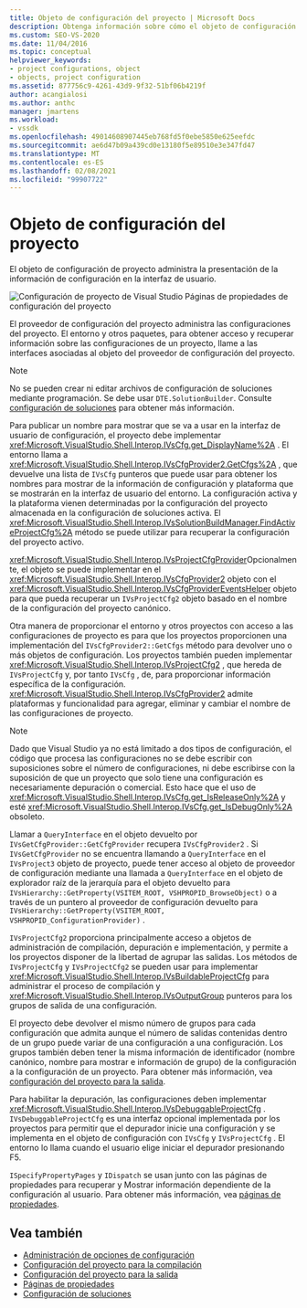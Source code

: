 ```yaml
---
title: Objeto de configuración del proyecto | Microsoft Docs
description: Obtenga información sobre cómo el objeto de configuración de proyecto administra la presentación de la información de configuración en la interfaz de usuario.
ms.custom: SEO-VS-2020
ms.date: 11/04/2016
ms.topic: conceptual
helpviewer_keywords:
- project configurations, object
- objects, project configuration
ms.assetid: 877756c9-4261-43d9-9f32-51bf06b4219f
author: acangialosi
ms.author: anthc
manager: jmartens
ms.workload:
- vssdk
ms.openlocfilehash: 49014608907445eb768fd5f0ebe5850e625eefdc
ms.sourcegitcommit: ae6d47b09a439cd0e13180f5e89510e3e347fd47
ms.translationtype: MT
ms.contentlocale: es-ES
ms.lasthandoff: 02/08/2021
ms.locfileid: "99907722"
---
```

# <a name="project-configuration-object"></a>Objeto de configuración del proyecto
El objeto de configuración de proyecto administra la presentación de la información de configuración en la interfaz de usuario.

 ![Configuración de proyecto de Visual Studio](../../extensibility/internals/media/vsprojectcfg.gif "vsProjectCfg") Páginas de propiedades de configuración del proyecto

 El proveedor de configuración del proyecto administra las configuraciones del proyecto. El entorno y otros paquetes, para obtener acceso y recuperar información sobre las configuraciones de un proyecto, llame a las interfaces asociadas al objeto del proveedor de configuración del proyecto.

> [!NOTE]
> No se pueden crear ni editar archivos de configuración de soluciones mediante programación. Se debe usar `DTE.SolutionBuilder`. Consulte [configuración de soluciones](../../extensibility/internals/solution-configuration.md) para obtener más información.

 Para publicar un nombre para mostrar que se va a usar en la interfaz de usuario de configuración, el proyecto debe implementar <xref:Microsoft.VisualStudio.Shell.Interop.IVsCfg.get_DisplayName%2A> . El entorno llama a <xref:Microsoft.VisualStudio.Shell.Interop.IVsCfgProvider2.GetCfgs%2A> , que devuelve una lista de `IVsCfg` punteros que puede usar para obtener los nombres para mostrar de la información de configuración y plataforma que se mostrarán en la interfaz de usuario del entorno. La configuración activa y la plataforma vienen determinadas por la configuración del proyecto almacenada en la configuración de soluciones activa. El <xref:Microsoft.VisualStudio.Shell.Interop.IVsSolutionBuildManager.FindActiveProjectCfg%2A> método se puede utilizar para recuperar la configuración del proyecto activo.

 <xref:Microsoft.VisualStudio.Shell.Interop.IVsProjectCfgProvider>Opcionalmente, el objeto se puede implementar en el <xref:Microsoft.VisualStudio.Shell.Interop.IVsCfgProvider2> objeto con el <xref:Microsoft.VisualStudio.Shell.Interop.IVsCfgProviderEventsHelper> objeto para que pueda recuperar un `IVsProjectCfg2` objeto basado en el nombre de la configuración del proyecto canónico.

 Otra manera de proporcionar el entorno y otros proyectos con acceso a las configuraciones de proyecto es para que los proyectos proporcionen una implementación del `IVsCfgProvider2::GetCfgs` método para devolver uno o más objetos de configuración. Los proyectos también pueden implementar <xref:Microsoft.VisualStudio.Shell.Interop.IVsProjectCfg2> , que hereda de `IVsProjectCfg` y, por tanto `IVsCfg` , de, para proporcionar información específica de la configuración. <xref:Microsoft.VisualStudio.Shell.Interop.IVsCfgProvider2> admite plataformas y funcionalidad para agregar, eliminar y cambiar el nombre de las configuraciones de proyecto.

> [!NOTE]
> Dado que Visual Studio ya no está limitado a dos tipos de configuración, el código que procesa las configuraciones no se debe escribir con suposiciones sobre el número de configuraciones, ni debe escribirse con la suposición de que un proyecto que solo tiene una configuración es necesariamente depuración o comercial. Esto hace que el uso de <xref:Microsoft.VisualStudio.Shell.Interop.IVsCfg.get_IsReleaseOnly%2A> y esté <xref:Microsoft.VisualStudio.Shell.Interop.IVsCfg.get_IsDebugOnly%2A> obsoleto.

 Llamar a `QueryInterface` en el objeto devuelto por `IVsGetCfgProvider::GetCfgProvider` recupera `IVsCfgProvider2` . Si `IVsGetCfgProvider` no se encuentra llamando a `QueryInterface` en el `IVsProject3` objeto de proyecto, puede tener acceso al objeto de proveedor de configuración mediante una llamada a `QueryInterface` en el objeto de explorador raíz de la jerarquía para el objeto devuelto para `IVsHierarchy::GetProperty(VSITEM_ROOT, VSHPROPID_BrowseObject)` o a través de un puntero al proveedor de configuración devuelto para `IVsHierarchy::GetProperty(VSITEM_ROOT, VSHPROPID_ConfigurationProvider)` .

 `IVsProjectCfg2` proporciona principalmente acceso a objetos de administración de compilación, depuración e implementación, y permite a los proyectos disponer de la libertad de agrupar las salidas. Los métodos de `IVsProjectCfg` y `IVsProjectCfg2` se pueden usar para implementar <xref:Microsoft.VisualStudio.Shell.Interop.IVsBuildableProjectCfg> para administrar el proceso de compilación y <xref:Microsoft.VisualStudio.Shell.Interop.IVsOutputGroup> punteros para los grupos de salida de una configuración.

 El proyecto debe devolver el mismo número de grupos para cada configuración que admita aunque el número de salidas contenidas dentro de un grupo puede variar de una configuración a una configuración. Los grupos también deben tener la misma información de identificador (nombre canónico, nombre para mostrar e información de grupo) de la configuración a la configuración de un proyecto. Para obtener más información, vea [configuración del proyecto para la salida](../../extensibility/internals/project-configuration-for-output.md).

 Para habilitar la depuración, las configuraciones deben implementar <xref:Microsoft.VisualStudio.Shell.Interop.IVsDebuggableProjectCfg> . `IVsDebuggableProjectCfg` es una interfaz opcional implementada por los proyectos para permitir que el depurador inicie una configuración y se implementa en el objeto de configuración con `IVsCfg` y `IVsProjectCfg` . El entorno lo llama cuando el usuario elige iniciar el depurador presionando F5.

 `ISpecifyPropertyPages` y `IDispatch` se usan junto con las páginas de propiedades para recuperar y Mostrar información dependiente de la configuración al usuario. Para obtener más información, vea [páginas de propiedades](../../extensibility/internals/property-pages.md).

## <a name="see-also"></a>Vea también
- [Administración de opciones de configuración](../../extensibility/internals/managing-configuration-options.md)
- [Configuración del proyecto para la compilación](../../extensibility/internals/project-configuration-for-building.md)
- [Configuración del proyecto para la salida](../../extensibility/internals/project-configuration-for-output.md)
- [Páginas de propiedades](../../extensibility/internals/property-pages.md)
- [Configuración de soluciones](../../extensibility/internals/solution-configuration.md)
